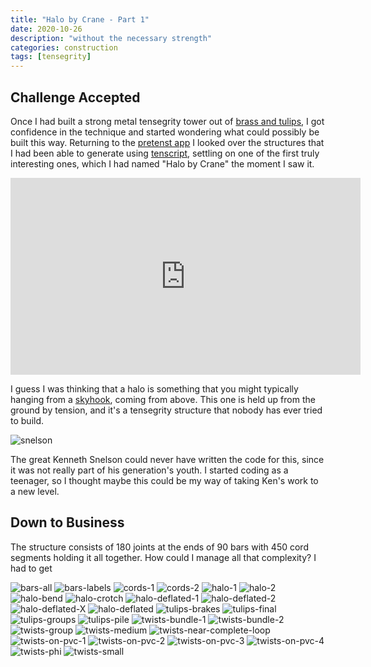 ```yaml
---
title: "Halo by Crane - Part 1"
date: 2020-10-26
description: "without the necessary strength"
categories: construction
tags: [tensegrity]
---
```


## Challenge Accepted

Once I had built a strong metal tensegrity tower out of [brass and tulips](/construction/2020/10/12/brass-and-tulips), I got confidence in the technique and started wondering what could possibly be built this way. Returning to the [pretenst app](/app/) I looked over the structures that I had been able to generate using [tenscript](/tenscript.html), settling on one of the first truly interesting ones, which I had named "Halo by Crane" the moment I saw it. 

<iframe width="560" height="315" src="https://www.youtube.com/embed/hzGxoJWpRZs" frameborder="0" allow="accelerometer; autoplay; clipboard-write; encrypted-media; gyroscope; picture-in-picture" allowfullscreen></iframe>

I guess I was thinking that a halo is something that you might typically hanging from a [skyhook](https://journals.sagepub.com/doi/pdf/10.1068/p241101), coming from above. This one is held up from the ground by tension, and it's a tensegrity structure that nobody has ever tried to build. 

![snelson][snelson]

The great Kenneth Snelson could never have written the code for this, since it was not really part of his generation's youth. I started coding as a teenager, so I thought maybe this could be my way of taking Ken's work to a new level.

## Down to Business

The structure consists of 180 joints at the ends of 90 bars with 450 cord segments holding it all together. How could I manage all that complexity? I had to get 

![bars-all][bars-all]
![bars-labels][bars-labels]
![cords-1][cords-1]
![cords-2][cords-2]
![halo-1][halo-1]
![halo-2][halo-2]
![halo-bend][halo-bend]
![halo-crotch][halo-crotch]
![halo-deflated-1][halo-deflated-1]
![halo-deflated-2][halo-deflated-2]
![halo-deflated-X][halo-deflated-X]
![halo-deflated][halo-deflated]
![tulips-brakes][tulips-brakes]
![tulips-final][tulips-final]
![tulips-groups][tulips-groups]
![tulips-pile][tulips-pile]
![twists-bundle-1][twists-bundle-1]
![twists-bundle-2][twists-bundle-2]
![twists-group][twists-group]
![twists-medium][twists-medium]
![twists-near-complete-loop][twists-near-complete-loop]
![twists-on-pvc-1][twists-on-pvc-1]
![twists-on-pvc-2][twists-on-pvc-2]
![twists-on-pvc-3][twists-on-pvc-3]
![twists-on-pvc-4][twists-on-pvc-4]
![twists-phi][twists-phi]
![twists-small][twists-small]

[snelson]: https://pretenst.com/images/2020-10/snelson.jpg
[bars-all]: https://pretenst.com/images/2020-10/bars-all.jpg
[bars-labels]: https://pretenst.com/images/2020-10/bars-labels.jpg
[cords-1]: https://pretenst.com/images/2020-10/cords-1.jpg
[cords-2]: https://pretenst.com/images/2020-10/cords-2.jpg
[halo-1]: https://pretenst.com/images/2020-10/halo-1.jpg
[halo-2]: https://pretenst.com/images/2020-10/halo-2.jpg
[halo-bend]: https://pretenst.com/images/2020-10/halo-bend.jpg
[halo-crotch]: https://pretenst.com/images/2020-10/halo-crotch.jpg
[halo-deflated-1]: https://pretenst.com/images/2020-10/halo-deflated-1.jpg
[halo-deflated-2]: https://pretenst.com/images/2020-10/halo-deflated-2.jpg
[halo-deflated-X]: https://pretenst.com/images/2020-10/halo-deflated-X.jpg
[halo-deflated]: https://pretenst.com/images/2020-10/halo-deflated.jpg
[tulips-brakes]: https://pretenst.com/images/2020-10/tulips-brakes.jpg
[tulips-final]: https://pretenst.com/images/2020-10/tulips-final.jpg
[tulips-groups]: https://pretenst.com/images/2020-10/tulips-groups.jpg
[tulips-pile]: https://pretenst.com/images/2020-10/tulips-pile.jpg
[twists-bundle-1]: https://pretenst.com/images/2020-10/twists-bundle-1.jpg
[twists-bundle-2]: https://pretenst.com/images/2020-10/twists-bundle-2.jpg
[twists-group]: https://pretenst.com/images/2020-10/twists-group.jpg
[twists-medium]: https://pretenst.com/images/2020-10/twists-medium.jpg
[twists-near-complete-loop]: https://pretenst.com/images/2020-10/twists-near-complete-loop.jpg
[twists-on-pvc-1]: https://pretenst.com/images/2020-10/twists-on-pvc-1.jpg
[twists-on-pvc-2]: https://pretenst.com/images/2020-10/twists-on-pvc-2.jpg
[twists-on-pvc-3]: https://pretenst.com/images/2020-10/twists-on-pvc-3.jpg
[twists-on-pvc-4]: https://pretenst.com/images/2020-10/twists-on-pvc-4.jpg
[twists-phi]: https://pretenst.com/images/2020-10/twists-phi.jpg
[twists-small]: https://pretenst.com/images/2020-10/twists-small.jpg
